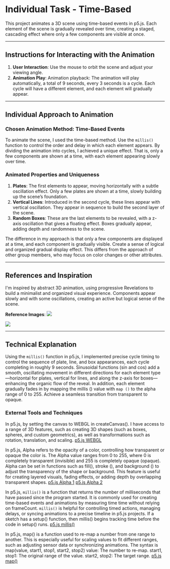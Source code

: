 # Individual Task - Time-Based

This project animates a 3D scene using time-based events in p5.js.  Each element of the scene is gradually revealed over time, creating a staged, cascading effect where only a few components are visible at once.

---

## Instructions for Interacting with the Animation

1. **User Interaction**: Use the mouse to orbit the scene and adjust your viewing angle.
2. **Animation Play**: Animation playback: The animation will play automatically, a total of 9 seconds, every 3 seconds is a cycle. Each cycle will have a different element, and each element will gradually appear.

---

## Individual Approach to Animation

### Chosen Animation Method: Time-Based Events

To animate the scene, I used the time-based method. Use the `millis()` function to control the order and delay in which each element appears. By dividing the animation into cycles, I achieved a unique effect. That is, only a few components are shown at a time, with each element appearing slowly over time.

### Animated Properties and Uniqueness

1. **Plates**: The first elements to appear, moving horizontally with a subtle oscillation effect. Only a few plates are shown at a time, slowly building up the scene’s foundation.
2. **Vertical Lines**: Introduced in the second cycle, these lines appear with vertical oscillation. They appear in sequence to build the second layer of the scene.
3. **Random Boxes**: These are the last elements to be revealed, with a z-axis oscillation that gives a floating effect. Boxes gradually appear, adding depth and randomness to the scene.

The difference in my approach is that only a few components are displayed at a time, and each component is gradually visible. Create a sense of logical and organized gradual display effect. This differs from the approach of other group members, who may focus on color changes or other attributes.

---

## References and Inspiration

I'm inspired by abstract 3D animation, using progressive Revelations to build a minimalist and organized visual experience. Components appear slowly and with some oscillations, creating an active but logical sense of the scene.

**Reference Images**:
![](https://i.pinimg.com/originals/c6/a6/5c/c6a65cc530b62e14a5304be7f9ea1fa4.gif)

![](https://i.pinimg.com/originals/ed/58/13/ed5813e2010aa254e2844803d4c29f2e.gif)

---

## Technical Explanation

Using the `millis()` function in p5.js, I implemented precise cycle timing to control the sequence of plate, line, and box appearances, each cycle completing in roughly 9 seconds. Sinusoidal functions (sin and cos) add a smooth, oscillating movement in different directions for each element type—horizontal for plates, vertical for lines, and along the z-axis for boxes—enhancing the organic flow of the reveal. In addition, each element gradually fades in by mapping the millis () value with `map ()` to the alpha range of 0 to 255. Achieve a seamless transition from transparent to opaque.

### External Tools and Techniques
In p5.js, by setting the canvas to WEBGL in createCanvas(). I have access to a range of 3D features, such as creating 3D shapes (such as boxes, spheres, and custom geometrics), as well as transformations such as rotation, translation, and scaling.
[p5.js WEBGL](https://p5js.org/reference/p5/WEBGL/)

In p5.js, Alpha refers to the opacity of a color, controlling how transparent or opaque the color is. The Alpha value ranges from 0 to 255, where 0 is completely transparent (invisible) and 255 is completely opaque (opaque).
Alpha can be set in functions such as fill(), stroke (), and background () to adjust the transparency of the shape or background. This feature is useful for creating layered visuals, fading effects, or adding depth by overlapping transparent shapes.
[p5.js Alpha 1](https://p5js.org/reference/p5/fill/)
[p5.js Alpha 2](https://p5js.org/reference/p5.Color/setAlpha/)

In p5.js, `millis()` is a function that returns the number of milliseconds that have passed since the program started. It is commonly used for creating time-based events and animations by measuring time time without relying on frameCount. `millis()` is helpful for controlling timed actions, managing delays, or syncing animations to a precise timeline in p5.js projects. If a sketch has a setup() function, then millis() begins tracking time before the code in setup() runs.
[p5.js millis()](https://p5js.org/reference/p5/millis/)

In p5.js, map() is a function used to re-map a number from one range to another. This is especially useful for scaling values to fit different ranges, such as adjusting sensor data or synchronizing animations. The syntax is map(value, start1, stop1, start2, stop2) value: The number to re-map. start1, stop1: The original range of the value. start2, stop2: The target range.
[p5.js map()](https://p5js.org/reference/p5/map/)